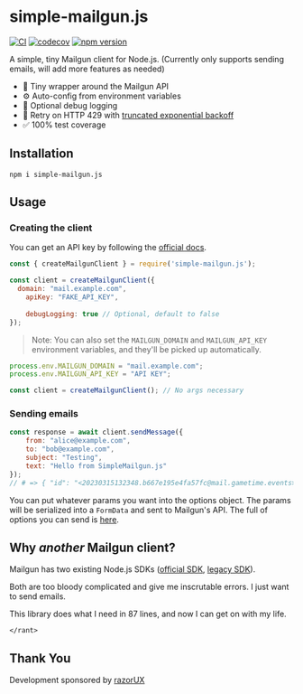 # simple-mailgun.js
[![CI](https://github.com/razorUX/simple-mailgun.js/actions/workflows/test.yml/badge.svg)](https://github.com/razorUX/simple-mailgun.js/actions/workflows/test.yml)
[![codecov](https://github.com/razorUX/simple-mailgun.js/branch/master/graph/badge.svg)](https://github.com/razorUX/simple-mailgun.js)
[![npm version](https://badge.fury.io/js/simple-mailgun.js.svg)](https://badge.fury.io/js/simple-mailgun.js)

A simple, tiny Mailgun client for Node.js.
(Currently only supports sending emails, will add more features as needed)

* 🐤 Tiny wrapper around the Mailgun API
* ⚙️ Auto-config from environment variables
* 💬 Optional debug logging
* 🔁 Retry on HTTP 429 with [truncated exponential backoff](https://en.wikipedia.org/wiki/Exponential_backoff)
* ✅ 100% test coverage


## Installation

```
npm i simple-mailgun.js
```

## Usage

### Creating the client

You can get an API key by following the [official docs](https://documentation.mailgun.com/en/latest/api-intro.html#authentication-1).

```javascript
const { createMailgunClient } = require('simple-mailgun.js');

const client = createMailgunClient({
  domain: "mail.example.com",
	apiKey: "FAKE_API_KEY",
		
	debugLogging: true // Optional, default to false
});
```

> Note: You can also set the `MAILGUN_DOMAIN` and `MAILGUN_API_KEY` environment variables, and they'll be picked up automatically.

```javascript
process.env.MAILGUN_DOMAIN = "mail.example.com";
process.env.MAILGUN_API_KEY = "API KEY";

const client = createMailgunClient(); // No args necessary
```

### Sending emails

```javascript
const response = await client.sendMessage({
	from: "alice@example.com",
	to: "bob@example.com",
	subject: "Testing",
	text: "Hello from SimpleMailgun.js"
});
// # => { "id": "<20230315132348.b667e195e4fa57fc@mail.gametime.events>", "message": "Queued. Thank you." }
```

You can put whatever params you want into the options object.
The params will be serialized into a `FormData` and sent to Mailgun's API.
The full of options you can send is [here](https://documentation.mailgun.com/en/latest/api-sending.html#sending).

## Why _another_ Mailgun client?

Mailgun has two existing Node.js SDKs ([official SDK](https://github.com/mailgun/mailgun.js), [legacy SDK](https://github.com/mailgun/mailgun-js-boland)).

Both are too bloody complicated and give me inscrutable errors.
I just want to send emails.

This library does what I need in 87 lines, and now I can get on with my life.

`</rant>`


## Thank You

Development sponsored by [razorUX](razorux.com)
